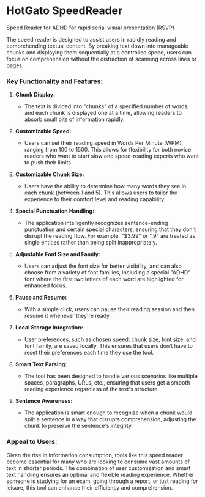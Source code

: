 # HotGato SpeedReader
Speed Reader for ADHD for rapid serial visual presentation (RSVP)

The speed reader is designed to assist users in rapidly reading and comprehending textual content. By breaking text down into manageable chunks and displaying them sequentially at a controlled speed, users can focus on comprehension without the distraction of scanning across lines or pages.

### Key Functionality and Features:

1. **Chunk Display:**
   * The text is divided into "chunks" of a specified number of words, and each chunk is displayed one at a time, allowing readers to absorb small bits of information rapidly.

2. **Customizable Speed:**
   * Users can set their reading speed in Words Per Minute (WPM), ranging from 100 to 1500. This allows for flexibility for both novice readers who want to start slow and speed-reading experts who want to push their limits.

3. **Customizable Chunk Size:**
   * Users have the ability to determine how many words they see in each chunk (between 1 and 5). This allows users to tailor the experience to their comfort level and reading capability.

4. **Special Punctuation Handling:**
   * The application intelligently recognizes sentence-ending punctuation and certain special characters, ensuring that they don't disrupt the reading flow. For example, "$3.99" or ".9" are treated as single entities rather than being split inappropriately.

5. **Adjustable Font Size and Family:**
   * Users can adjust the font size for better visibility, and can also choose from a variety of font families, including a special "ADHD" font where the first two letters of each word are highlighted for enhanced focus.

6. **Pause and Resume:**
   * With a simple click, users can pause their reading session and then resume it whenever they're ready.

7. **Local Storage Integration:**
   * User preferences, such as chosen speed, chunk size, font size, and font family, are saved locally. This ensures that users don’t have to reset their preferences each time they use the tool.

8. **Smart Text Parsing:**
   * The tool has been designed to handle various scenarios like multiple spaces, paragraphs, URLs, etc., ensuring that users get a smooth reading experience regardless of the text's structure.

9. **Sentence Awareness:**
   * The application is smart enough to recognize when a chunk would split a sentence in a way that disrupts comprehension, adjusting the chunk to preserve the sentence's integrity.

### Appeal to Users:

Given the rise in information consumption, tools like this speed reader become essential for many who are looking to consume vast amounts of text in shorter periods. The combination of user customization and smart text handling ensures an optimal and flexible reading experience. Whether someone is studying for an exam, going through a report, or just reading for leisure, this tool can enhance their efficiency and comprehension.
